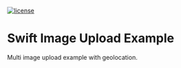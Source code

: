 [![license](https://img.shields.io/github/license/mashape/apistatus.svg)](https://github.com/petekeller2/swift-image-upload-example/LICENSE)

# Swift Image Upload Example

Multi image upload example with geolocation.
